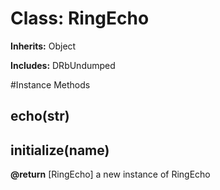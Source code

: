 # Class: RingEcho
**Inherits:** Object
    
**Includes:** DRbUndumped
  




#Instance Methods
## echo(str) [](#method-i-echo)

## initialize(name) [](#method-i-initialize)

**@return** [RingEcho] a new instance of RingEcho

